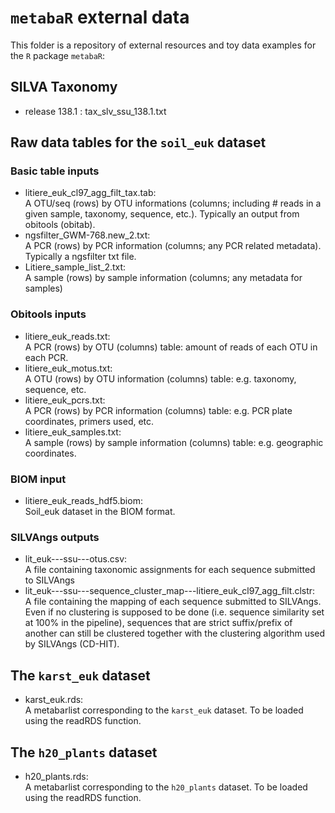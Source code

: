 # `metabaR` external data
This folder is a repository of external resources and toy data examples for the `R` package `metabaR`:

## SILVA Taxonomy
- release 138.1 : tax_slv_ssu_138.1.txt

## Raw data tables for the `soil_euk` dataset

### Basic table inputs
- litiere_euk_cl97_agg_filt_tax.tab:    
        A OTU/seq (rows) by OTU informations (columns; including # reads in a given sample, taxonomy, sequence, etc.). Typically an output from obitools (obitab).     
- ngsfilter_GWM-768.new_2.txt:    
        A PCR (rows) by PCR information (columns; any PCR related metadata). Typically a ngsfilter txt file.    
- Litiere_sample_list_2.txt:    
        A sample (rows) by sample information (columns; any metadata for samples)    

### Obitools inputs
- litiere_euk_reads.txt:    
        A PCR (rows) by OTU (columns) table: amount of reads of each OTU in each PCR.    
- litiere_euk_motus.txt:    
        A OTU (rows) by OTU information (columns) table: e.g. taxonomy, sequence, etc.    
- litiere_euk_pcrs.txt:    
        A PCR (rows) by PCR information (columns) table: e.g. PCR plate coordinates, primers used, etc.    
- litiere_euk_samples.txt:    
        A sample (rows) by sample information (columns) table: e.g. geographic coordinates.      

### BIOM input
- litiere_euk_reads_hdf5.biom:    
        Soil_euk dataset in the BIOM format.

### SILVAngs outputs
- lit_euk---ssu---otus.csv:    
    A file containing taxonomic assignments for each sequence submitted to SILVAngs    
- lit_euk---ssu---sequence_cluster_map---litiere_euk_cl97_agg_filt.clstr:     
    A file containing the mapping of each sequence submitted to SILVAngs. Even if no clustering is supposed to be done (i.e. sequence similarity set at 100% in the pipeline), sequences that are strict suffix/prefix of another can still be clustered together with the clustering algorithm used by SILVAngs (CD-HIT).
    

## The `karst_euk` dataset
- karst_euk.rds:    
    A metabarlist corresponding to the `karst_euk` dataset. To be loaded using the readRDS function.
 
## The `h20_plants` dataset
- h20_plants.rds:    
    A metabarlist corresponding to the `h20_plants` dataset. To be loaded using the readRDS function.

